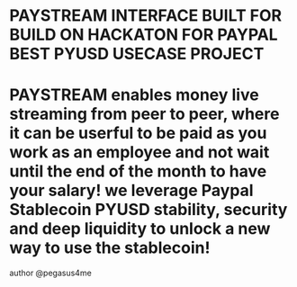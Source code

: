 # PAYSTREAM INTERFACE BUILT FOR BUILD ON HACKATON FOR PAYPAL BEST PYUSD USECASE PROJECT

# PAYSTREAM enables money live streaming from peer to peer, where it can be userful to be paid as you work as an employee and not wait until the end of the month to have your salary! we leverage Paypal Stablecoin PYUSD stability, security and deep liquidity to unlock a new way to use the stablecoin!  

author @pegasus4me
